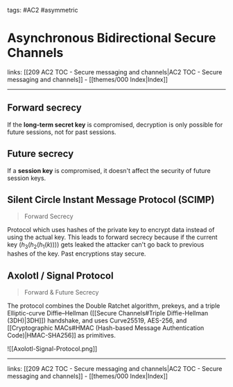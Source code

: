tags: #AC2 #asymmetric 

# Asynchronous Bidirectional Secure Channels

links: [[209 AC2 TOC - Secure messaging and channels|AC2 TOC - Secure messaging and channels]] - [[themes/000 Index|Index]]

---

## Forward secrecy

If the **long-term secret key** is compromised, decryption is only possible for future sessions, not for past sessions.

## Future secrecy

If a **session key** is compromised, it doesn't affect the security of future session keys.

## Silent Circle Instant Message Protocol (SCIMP)

> Forward Secrecy

Protocol which uses hashes of the private key to encrypt data instead of using the actual key. This leads to forward secrecy because if the current key ($h_3(h_2(h_1(k)))$) gets leaked the attacker can't go back to previous hashes of the key. Past encryptions stay secure.

## Axolotl / Signal Protocol

> Forward & Future Secrecy

The protocol combines the Double Ratchet algorithm, prekeys, and a triple Elliptic-curve Diffie–Hellman ([[Secure Channels#Triple Diffie-Hellman (3DH)|3DH]]) handshake, and uses Curve25519, AES-256, and [[Cryptographic MACs#HMAC (Hash-based Message Authentication Code)|HMAC-SHA256]] as primitives.

![[Axolotl-Signal-Protocol.png]]

---
links: [[209 AC2 TOC - Secure messaging and channels|AC2 TOC - Secure messaging and channels]] - [[themes/000 Index|Index]]